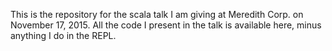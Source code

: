 This is the repository for the scala talk I am giving at Meredith Corp. on November 17, 2015.
All the code I present in the talk is available here, minus anything I do in the REPL.
